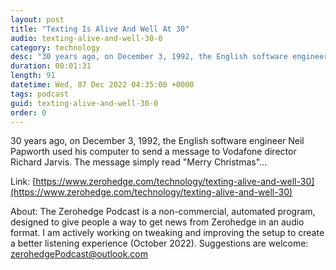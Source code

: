 ```yaml
---
layout: post
title: "Texting Is Alive And Well At 30"
audio: texting-alive-and-well-30-0
category: technology
desc: "30 years ago, on December 3, 1992, the English software engineer Neil Papworth used his computer to send a message to Vodafone director Richard Jarvis. The message simply read &quot;Merry Christmas&quot;..."
duration: 00:01:31
length: 91
datetime: Wed, 07 Dec 2022 04:35:00 +0000
tags: podcast
guid: texting-alive-and-well-30-0
order: 0
---
```

30 years ago, on December 3, 1992, the English software engineer Neil Papworth used his computer to send a message to Vodafone director Richard Jarvis. The message simply read &quot;Merry Christmas&quot;...

Link: [https://www.zerohedge.com/technology/texting-alive-and-well-30](https://www.zerohedge.com/technology/texting-alive-and-well-30)

About: The Zerohedge Podcast is a non-commercial, automated program, designed to give people a way to get news from Zerohedge in an audio format.  I am actively working on tweaking and improving the setup to create a better listening experience (October 2022).  Suggestions are welcome: [zerohedgePodcast@outlook.com](mailto:zerohedgePodcast@outlook.com)